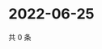 # 2022-06-25

共 0 条

<!-- BEGIN WEIBO -->
<!-- 最后更新时间 Sat Jun 25 2022 07:00:51 GMT+0800 (China Standard Time) -->

<!-- END WEIBO -->
